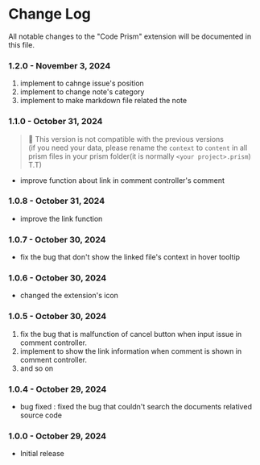 # Change Log

All notable changes to the "Code Prism" extension will be documented in this file.

### 1.2.0 - November 3, 2024

1. implement to cahnge issue's position
2. implement to change note's category
3. implement to make markdown file related the note

### 1.1.0 - October 31, 2024

> 🚨 This version is not compatible with the previous versions  
>  (if you need your data, please rename the `context` to `content` in all prism files in your prism folder(it is normally `<your project>.prism`) T.T)

- improve function about link in comment controller's comment

### 1.0.8 - October 31, 2024

- improve the link function

### 1.0.7 - October 30, 2024

- fix the bug that don't show the linked file's context in hover tooltip

### 1.0.6 - October 30, 2024

- changed the extension's icon

### 1.0.5 - October 30, 2024

1. fix the bug that is malfunction of cancel button when input issue in comment controller.
2. implement to show the link information when comment is shown in comment controller.
3. and so on

### 1.0.4 - October 29, 2024

- bug fixed : fixed the bug that couldn't search the documents relatived source code

### 1.0.0 - October 29, 2024

- Initial release
